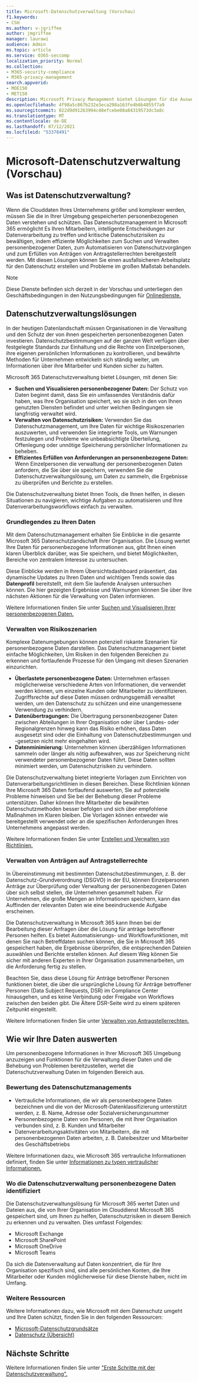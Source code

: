 ```yaml
---
title: Microsoft-Datenschutzverwaltung (Vorschau)
f1.keywords:
- CSH
ms.author: v-jgriffee
author: jmgriffee
manager: laurawi
audience: Admin
ms.topic: article
ms.service: O365-seccomp
localization_priority: Normal
ms.collection:
- M365-security-compliance
- M365-privacy-management
search.appverid:
- MOE150
- MET150
description: Microsoft Privacy Management bietet Lösungen für die Auswertung personenbezogener Daten, die Ihre Organisation in Microsoft 365 speichert, und hilft Ihnen bei der Identifizierung und Behebung von Datenschutzrisiken.
ms.openlocfilehash: 4f98a5c867b232e3eca298a163fe4b6b4855f7a9
ms.sourcegitcommit: 022d9d91263994c48efcebe08a84319573dc3a8c
ms.translationtype: MT
ms.contentlocale: de-DE
ms.lasthandoff: 07/12/2021
ms.locfileid: "53378491"
---
```

# <a name="microsoft-privacy-management-preview"></a>Microsoft-Datenschutzverwaltung (Vorschau)

## <a name="what-is-privacy-management"></a>Was ist Datenschutzverwaltung?

Wenn die Clouddaten Ihres Unternehmens größer und komplexer werden, müssen Sie die in Ihrer Umgebung gespeicherten personenbezogenen Daten verstehen und schützen. Das Datenschutzmanagement in Microsoft 365 ermöglicht Es Ihren Mitarbeitern, intelligente Entscheidungen zur Datenverarbeitung zu treffen und kritische Datenschutzrisiken zu bewältigen, indem effiziente Möglichkeiten zum Suchen und Verwalten personenbezogener Daten, zum Automatisieren von Datenschutzvorgängen und zum Erfüllen von Anträgen von Antragstellerrechten bereitgestellt werden. Mit diesen Lösungen können Sie einen ausfallsicheren Arbeitsplatz für den Datenschutz erstellen und Probleme im großen Maßstab behandeln.

> [!NOTE]
> Diese Dienste befinden sich derzeit in der Vorschau und unterliegen den Geschäftsbedingungen in den Nutzungsbedingungen für [Onlinedienste.](https://www.microsoft.com/en-us/licensing/product-licensing/products)

## <a name="privacy-management-solutions"></a>Datenschutzverwaltungslösungen

In der heutigen Datenlandschaft müssen Organisationen in die Verwaltung und den Schutz der von ihnen gespeicherten personenbezogenen Daten investieren. Datenschutzbestimmungen auf der ganzen Welt verfügen über festgelegte Standards zur Einhaltung und die Rechte von Einzelpersonen, ihre eigenen persönlichen Informationen zu kontrollieren, und bewährte Methoden für Unternehmen entwickeln sich ständig weiter, um Informationen über ihre Mitarbeiter und Kunden sicher zu halten.

Microsoft 365 Datenschutzverwaltung bietet Lösungen, mit denen Sie:

- **Suchen und Visualisieren personenbezogener Daten:** Der Schutz von Daten beginnt damit, dass Sie ein umfassendes Verständnis dafür haben, was Ihre Organisation speichert, wo sie sich in den von Ihnen genutzten Diensten befindet und unter welchen Bedingungen sie langfristig verwaltet wird.
- **Verwalten von Datenschutzrisiken:** Verwenden Sie das Datenschutzmanagement, um Ihre Daten für wichtige Risikoszenarien auszuwerten, und verwenden Sie integrierte Tools, um Warnungen festzulegen und Probleme wie unbeabsichtigte Überteilung, Offenlegung oder unnötige Speicherung persönlicher Informationen zu beheben.
- **Effizientes Erfüllen von Anforderungen an personenbezogene Daten:** Wenn Einzelpersonen die verwaltung der personenbezogenen Daten anfordern, die Sie über sie speichern, verwenden Sie die Datenschutzverwaltungslösung, um Daten zu sammeln, die Ergebnisse zu überprüfen und Berichte zu erstellen.

Die Datenschutzverwaltung bietet Ihnen Tools, die Ihnen helfen, in diesen Situationen zu navigieren, wichtige Aufgaben zu automatisieren und Ihre Datenverarbeitungsworkflows einfach zu verwalten.

### <a name="understand-your-data"></a>Grundlegendes zu Ihren Daten

Mit dem Datenschutzmanagement erhalten Sie Einblicke in die gesamte Microsoft 365 Datenschutzlandschaft Ihrer Organisation. Die Lösung wertet Ihre Daten für personenbezogene Informationen aus, gibt Ihnen einen klaren Überblick darüber, was Sie speichern, und bietet Möglichkeiten, Bereiche von zentralem Interesse zu untersuchen.

Diese Einblicke werden  in Ihrem Übersichtsdashboard präsentiert, das dynamische Updates zu Ihren Daten und wichtigen Trends sowie das **Datenprofil** bereitstellt, mit dem Sie laufende Analysen untersuchen können. Die hier gezeigten Ergebnisse und Warnungen können Sie über Ihre nächsten Aktionen für die Verwaltung von Daten informieren.

Weitere Informationen finden Sie unter [Suchen und Visualisieren Ihrer personenbezogenen Daten.](privacy-management-data-profile.md)

### <a name="manage-risk-scenarios"></a>Verwalten von Risikoszenarien

Komplexe Datenumgebungen können potenziell riskante Szenarien für personenbezogene Daten darstellen. Das Datenschutzmanagement bietet einfache Möglichkeiten, Um Risiken in den folgenden Bereichen zu erkennen und fortlaufende Prozesse für den Umgang mit diesen Szenarien einzurichten.

- **Überlastete personenbezogene Daten:** Unternehmen erfassen möglicherweise verschiedene Arten von Informationen, die verwendet werden können, um einzelne Kunden oder Mitarbeiter zu identifizieren. Zugriffsrechte auf diese Daten müssen ordnungsgemäß verwaltet werden, um den Datenschutz zu schützen und eine unangemessene Verwendung zu verhindern.
- **Datenübertragungen:** Die Übertragung personenbezogener Daten zwischen Abteilungen in Ihrer Organisation oder über Landes- oder Regionalgrenzen hinweg kann das Risiko erhöhen, dass Daten ausgesetzt sind oder die Einhaltung von Datenschutzbestimmungen und -gesetzen nicht mehr eingehalten wird.
- **Datenminimierung:** Unternehmen können überzähligen Informationen sammeln oder länger als nötig aufbewahren, was zur Speicherung nicht verwendeter personenbezogener Daten führt. Diese Daten sollten minimiert werden, um Datenschutzrisiken zu verhindern.

Die Datenschutzverwaltung bietet integrierte Vorlagen zum Einrichten von Datenverarbeitungsrichtlinien in diesen Bereichen. Diese Richtlinien können Ihre Microsoft 365 Daten fortlaufend auswerten, Sie auf potenzielle Probleme hinweisen und Sie bei der Behebung dieser Probleme unterstützen. Daher können Ihre Mitarbeiter die bewährten Datenschutzmethoden besser befolgen und sich über empfohlene Maßnahmen im Klaren bleiben. Die Vorlagen können entweder wie bereitgestellt verwendet oder an die spezifischen Anforderungen Ihres Unternehmens angepasst werden.

Weitere Informationen finden Sie unter [Erstellen und Verwalten von Richtlinien.](privacy-management-policies.md)

### <a name="manage-subject-rights-requests"></a>Verwalten von Anträgen auf Antragstellerrechte

In Übereinstimmung mit bestimmten Datenschutzbestimmungen, z. B. der Datenschutz-Grundverordnung (DSGVO) in der EU, können Einzelpersonen Anträge zur Überprüfung oder Verwaltung der personenbezogenen Daten über sich selbst stellen, die Unternehmen gesammelt haben. Für Unternehmen, die große Mengen an Informationen speichern, kann das Auffinden der relevanten Daten wie eine beeindruckende Aufgabe erscheinen.

Die Datenschutzverwaltung in Microsoft 365 kann Ihnen bei der Bearbeitung dieser Anfragen über die Lösung für anträge betroffener Personen helfen. Es bietet Automatisierungs- und Workflowfunktionen, mit denen Sie nach Betreffdaten suchen können, die Sie in Microsoft 365 gespeichert haben, die Ergebnisse überprüfen, die entsprechenden Dateien auswählen und Berichte erstellen können. Auf diesem Weg können Sie sicher mit anderen Experten in Ihrer Organisation zusammenarbeiten, um die Anforderung fertig zu stellen.

Beachten Sie, dass diese Lösung für Anträge betroffener Personen funktionen bietet, die über die ursprüngliche Lösung für Anträge betroffener Personen (Data Subject Requests, DSR) im Compliance Center hinausgehen, und es keine Verbindung oder Freigabe von Workflows zwischen den beiden gibt. Die Ältere DSR-Seite wird zu einem späteren Zeitpunkt eingestellt.

Weitere Informationen finden Sie unter [Verwalten von Antragstellerrechten.](privacy-management-subject-rights-requests.md)

## <a name="how-we-evaluate-your-data"></a>Wie wir Ihre Daten auswerten

Um personenbezogene Informationen in Ihrer Microsoft 365 Umgebung anzuzeigen und Funktionen für die Verwaltung dieser Daten und die Behebung von Problemen bereitzustellen, wertet die Datenschutzverwaltung Daten im folgenden Bereich aus.

### <a name="what-privacy-management-evaluates"></a>Bewertung des Datenschutzmanagements

- Vertrauliche Informationen, die wir als personenbezogene Daten bezeichnen und die von der Microsoft-Datenklassifizierung unterstützt werden, z. B. Name, Adresse oder Sozialversicherungsnummer
- Personenbezogene Daten von Personen, die mit Ihrer Organisation verbunden sind, z. B. Kunden und Mitarbeiter
- Datenverarbeitungsaktivitäten von Mitarbeitern, die mit personenbezogenen Daten arbeiten, z. B. Dateibesitzer und Mitarbeiter des Geschäftsbetriebs

Weitere Informationen dazu, wie Microsoft 365 vertrauliche Informationen definiert, finden Sie unter [Informationen zu typen vertraulicher Informationen.](sensitive-information-type-learn-about.md)

### <a name="where-privacy-management-identifies-personal-data"></a>Wo die Datenschutzverwaltung personenbezogene Daten identifiziert

Die Datenschutzverwaltungslösung für Microsoft 365 wertet Daten und Dateien aus, die von Ihrer Organisation im Clouddienst Microsoft 365 gespeichert sind, um Ihnen zu helfen, Datenschutzrisiken in diesem Bereich zu erkennen und zu verwalten. Dies umfasst Folgendes:

- Microsoft Exchange
- Microsoft SharePoint
- Microsoft OneDrive
- Microsoft Teams

Da sich die Datenverwaltung auf Daten konzentriert, die für Ihre Organisation spezifisch sind, sind alle persönlichen Konten, die Ihre Mitarbeiter oder Kunden möglicherweise für diese Dienste haben, nicht im Umfang.

### <a name="additional-resources"></a>Weitere Ressourcen

Weitere Informationen dazu, wie Microsoft mit dem Datenschutz umgeht und Ihre Daten schützt, finden Sie in den folgenden Ressourcen:

- [Microsoft-Datenschutzgrundsätze](https://www.microsoft.com/en-us/trust-center/privacy)
- [Datenschutz (Übersicht)](/compliance/assurance/assurance-privacy)

## <a name="next-steps"></a>Nächste Schritte

Weitere Informationen finden Sie unter ["Erste Schritte mit der Datenschutzverwaltung".](privacy-management-setup.md)
